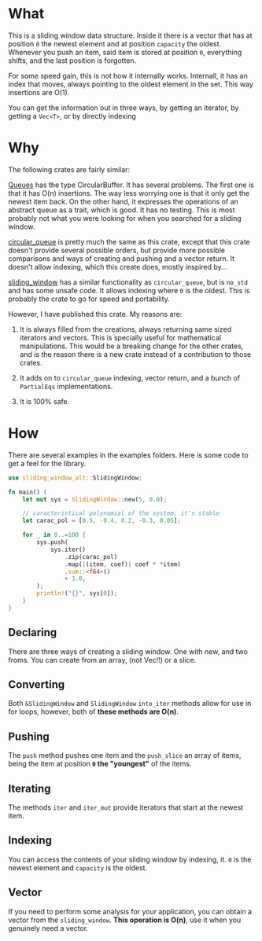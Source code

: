 # What

This is a sliding window data structure. Inside it there is a vector that has
at position `0` the newest element and at position `capacity` the oldest.
Whenever you push an item, said item is stored at position `0`, everything
shifts, and the last position is forgotten.

For some speed gain, this is not how it internally works. Internall, it has an
index that moves, always pointing to the oldest element in the set. This way
insertions are O(1).

You can get the information out in three ways, by getting an iterator, by
getting a `Vec<T>`, or by directly indexing

# Why

The following crates are fairly similar:

[Queues](https://crates.io/crates/queues) has the type CircularBuffer. It has
several problems. The first one is that it has O(n) insertions. The way less
worrying one is that it only get the newest item back. On the other hand, it
expresses the operations of an abstract queue as a trait, which is good. It has
no testing. This is most probably not what you were looking for when you
searched for a sliding window.

[circular_queue](https://crates.io/crates/circular-queue) is pretty much the
same as this crate, except that this crate doesn't provide several possible
orders, but provide more possible comparisons and ways of creating and pushing
and a vector return. It doesn't allow indexing, which this create does, mostly
inspired by...

[sliding_window](https://crates.io/crates/sliding_window) has a similar
functionality as `circular_queue`, but is `no_std` and has some unsafe code. It
allows indexing where `0` is the oldest. This is probably the crate to go for
speed and portability.

However, I have published this crate. My reasons are:

1. It is always filled from the creations, always returning same sized iterators
and vectors. This is specially useful for mathematical manipulations. This
would be a breaking change for the other crates, and is the reason there is a
new crate instead of a contribution to those crates.

1. It adds on to `circular_queue` indexing, vector return, and a bunch of
`PartialEqs` implementations.

1. It is 100% safe.

# How

There are several examples in the examples folders. Here is some code to get a
feel for the library.

```rust
use sliding_window_alt::SlidingWindow;

fn main() {
    let mut sys = SlidingWindow::new(5, 0.0);

    // caracteristical polynomial of the system, it's stable
    let carac_pol = [0.5, -0.4, 0.2, -0.3, 0.05];

    for _ in 0..=100 {
        sys.push(
            sys.iter()
                .zip(carac_pol)
                .map(|(item, coef)| coef * *item)
                .sum::<f64>()
                + 1.0,
        );
        println!("{}", sys[0]);
    }
}
```

## Declaring

There are three ways of creating a sliding window. One with new, and two froms.
You can create from an array, (not Vec!!) or a slice.

## Converting

Both `&SlidingWindow` and `SlidingWindow` `into_iter` methods allow for use in
for loops, however, both of **these methods are O(n)**.

## Pushing

The `push` method pushes one item and the `push_slice` an array of items, being
the item at position **`0` the "youngest"** of the items.

## Iterating

The methods `iter` and `iter_mut` provide iterators that start at the newest
item.

## Indexing

You can access the contents of your sliding window by indexing, it. `0` is the
newest element and `capacity` is the oldest.

## Vector

If you need to perform some analysis for your application, you can obtain a
vector from the `sliding_window`. **This operation is O(n)**, use it when you
genuinely need a vector.

